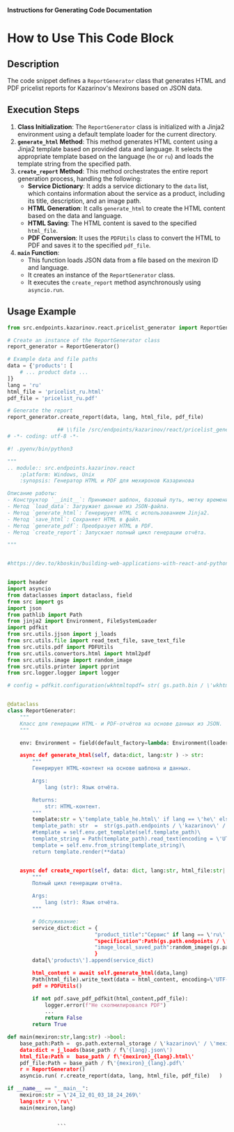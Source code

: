 **Instructions for Generating Code Documentation**

How to Use This Code Block
=========================================================================================

Description
-------------------------
The code snippet defines a `ReportGenerator` class that generates HTML and PDF pricelist reports for Kazarinov's Mexirons based on JSON data. 

Execution Steps
-------------------------
1. **Class Initialization**: The `ReportGenerator` class is initialized with a Jinja2 environment using a default template loader for the current directory.
2. **`generate_html` Method**: This method generates HTML content using a Jinja2 template based on provided data and language. It selects the appropriate template based on the language (`he` or `ru`) and loads the template string from the specified path. 
3. **`create_report` Method**: This method orchestrates the entire report generation process, handling the following:
    - **Service Dictionary**: It adds a service dictionary to the `data` list, which contains information about the service as a product, including its title, description, and an image path.
    - **HTML Generation**: It calls `generate_html` to create the HTML content based on the data and language.
    - **HTML Saving**: The HTML content is saved to the specified `html_file`.
    - **PDF Conversion**: It uses the `PDFUtils` class to convert the HTML to PDF and saves it to the specified `pdf_file`.
4. **`main` Function**: 
    - This function loads JSON data from a file based on the mexiron ID and language.
    - It creates an instance of the `ReportGenerator` class.
    - It executes the `create_report` method asynchronously using `asyncio.run`.

Usage Example
-------------------------

```python
from src.endpoints.kazarinov.react.pricelist_generator import ReportGenerator

# Create an instance of the ReportGenerator class
report_generator = ReportGenerator()

# Example data and file paths
data = {'products': [
    # ... product data ...
]}
lang = 'ru'
html_file = 'pricelist_ru.html'
pdf_file = 'pricelist_ru.pdf'

# Generate the report
report_generator.create_report(data, lang, html_file, pdf_file)
```

```python
                ## \\file /src/endpoints/kazarinov/react/pricelist_generator.py
# -*- coding: utf-8 -*-

#! .pyenv/bin/python3

"""
.. module:: src.endpoints.kazarinov.react 
	:platform: Windows, Unix
	:synopsis: Генератор HTML и PDF для мехиронов Казаринова

Описание работы:
- Конструктор `__init__`: Принимает шаблон, базовый путь, метку времени и язык.
- Метод `load_data`: Загружает данные из JSON-файла.
- Метод `generate_html`: Генерирует HTML с использованием Jinja2.
- Метод `save_html`: Сохраняет HTML в файл.
- Метод `generate_pdf`: Преобразует HTML в PDF.
- Метод `create_report`: Запускает полный цикл генерации отчёта.

"""


#https://dev.to/kboskin/building-web-applications-with-react-and-python-2d8c


import header
import asyncio
from dataclasses import dataclass, field
from src import gs
import json
from pathlib import Path
from jinja2 import Environment, FileSystemLoader
import pdfkit
from src.utils.jjson import j_loads
from src.utils.file import read_text_file, save_text_file    
from src.utils.pdf import PDFUtils
from src.utils.convertors.html import html2pdf
from src.utils.image import random_image
from src.utils.printer import pprint
from src.logger.logger import logger

# config = pdfkit.configuration(wkhtmltopdf= str( gs.path.bin / \'wkhtmltopdf\' / \'files\' / \'bin\' / \'wkhtmltopdf.exe\' ) )


@dataclass
class ReportGenerator:
    """
    Класс для генерации HTML- и PDF-отчётов на основе данных из JSON.
    """

    env: Environment = field(default_factory=lambda: Environment(loader=FileSystemLoader(\'.\')))\

    async def generate_html(self, data:dict, lang:str ) -> str:
        """
        Генерирует HTML-контент на основе шаблона и данных.

        Args:
            lang (str): Язык отчёта.

        Returns:
            str: HTML-контент.
        """
        template:str = \'template_table_he.html\' if lang == \'he\' else  \'template_table_ru.html\'\
        template_path: str  =  str(gs.path.endpoints / \'kazarinov\' / \'pricelist_generator\' / \'templates\' / template)\
        #template = self.env.get_template(self.template_path)\
        template_string = Path(template_path).read_text(encoding = \'UTF-8\')\
        template = self.env.from_string(template_string)\
        return template.render(**data)


    async def create_report(self, data: dict, lang:str, html_file:str| Path, pdf_file:str |Path) -> bool:
        """
        Полный цикл генерации отчёта.

        Args:
            lang (str): Язык отчёта.
        """

        # Обслуживание:
        service_dict:dict = {
                            "product_title":"Сервис" if lang == \'ru\' else "שירות",
                            "specification":Path(gs.path.endpoints / \'kazarinov\' / \'pricelist_generator\' / \'templates\' / f\'service_as_product_{lang}.html\').read_text(encoding=\'UTF-8\').replace(\'/n\',\'<br>\'),
                            "image_local_saved_path":random_image(gs.path.external_storage / \'kazarinov\' / \'converted_images\' )
                            }
        data[\'products\'].append(service_dict)

        html_content = await self.generate_html(data,lang)
        Path(html_file).write_text(data = html_content, encoding=\'UTF-8\')
        pdf = PDFUtils()

        if not pdf.save_pdf_pdfkit(html_content,pdf_file):
            logger.error(f"Не скопмилировался PDF")
            ...
            return False
        return True

def main(mexiron:str,lang:str) ->bool:
    base_path:Path =  gs.path.external_storage / \'kazarinov\' / \'mexironim\' / mexiron
    data:dict = j_loads(base_path / f\'{lang}.json\')
    html_file:Path =  base_path / f\'{mexiron}_{lang}.html\' 
    pdf_file:Path = base_path / f\'{mexiron}_{lang}.pdf\'
    r = ReportGenerator()
    asyncio.run( r.create_report(data, lang, html_file, pdf_file)   )

if __name__ == "__main__":
    mexiron:str = \'24_12_01_03_18_24_269\'
    lang:str = \'ru\'
    main(mexiron,lang)


                ```